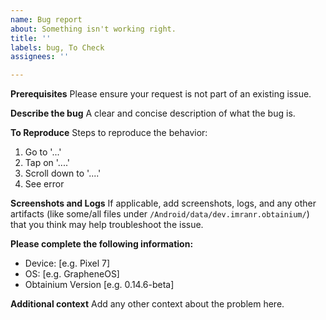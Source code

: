 ```yaml
---
name: Bug report
about: Something isn't working right.
title: ''
labels: bug, To Check
assignees: ''

---
```


**Prerequisites**
Please ensure your request is not part of an existing issue.

**Describe the bug**
A clear and concise description of what the bug is.

**To Reproduce**
Steps to reproduce the behavior:
1. Go to '...'
2. Tap on '....'
3. Scroll down to '....'
4. See error

**Screenshots and Logs**
If applicable, add screenshots, logs, and any other artifacts (like some/all files under `/Android/data/dev.imranr.obtainium/`) that you think may help troubleshoot the issue.

**Please complete the following information:**
 - Device: [e.g. Pixel 7]
 - OS: [e.g. GrapheneOS]
 - Obtainium Version [e.g. 0.14.6-beta]

**Additional context**
Add any other context about the problem here.
